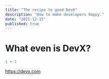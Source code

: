 ```yaml
---
title: "The recipe to good DevX"
description: "How to make developers happy."
date: "2021-12-15"
published: true
---
```


# What even is DevX?

```javascript
1 + 1
```

https://devx.com